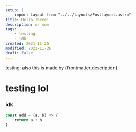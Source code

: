 ```yaml
---
setup: |
    import Layout from "../../layouts/PostLayout.astro"
title: Hello There!
description: ur mom
tags:
    - testing
    - idk
created: 2021-11-25
modified: 2021-11-26
draft: false
---
```


testing: also this is made by {frontmatter.description}


# testing lol
### idk


```ts
const add = (a, b) => {
    return a + b
}
```